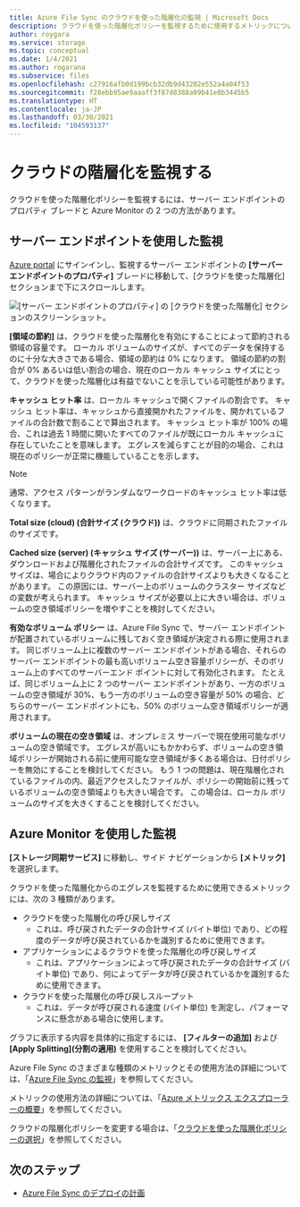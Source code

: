 ```yaml
---
title: Azure File Sync のクラウドを使った階層化の監視 | Microsoft Docs
description: クラウドを使った階層化ポリシーを監視するために使用するメトリックについて詳しく説明します。
author: roygara
ms.service: storage
ms.topic: conceptual
ms.date: 1/4/2021
ms.author: rogarana
ms.subservice: files
ms.openlocfilehash: c27916afb0d199bcb32db9d43202e552a4a04f53
ms.sourcegitcommit: f28ebb95ae9aaaff3f87d8388a09b41e0b3445b5
ms.translationtype: HT
ms.contentlocale: ja-JP
ms.lasthandoff: 03/30/2021
ms.locfileid: "104593137"
---
```

# <a name="monitor-cloud-tiering"></a>クラウドの階層化を監視する
クラウドを使った階層化ポリシーを監視するには、サーバー エンドポイントのプロパティ ブレードと Azure Monitor の 2 つの方法があります。

## <a name="monitoring-via-server-endpoint"></a>サーバー エンドポイントを使用した監視

[Azure portal](https://portal.azure.com/) にサインインし、監視するサーバー エンドポイントの **[サーバー エンドポイントのプロパティ]** ブレードに移動して、[クラウドを使った階層化] セクションまで下にスクロールします。 

![[サーバー エンドポイントのプロパティ] の [クラウドを使った階層化] セクションのスクリーンショット。](media/storage-sync-monitoring-cloud-tiering/cloud-tiering-monitoring-5.png)

**[領域の節約]** は、クラウドを使った階層化を有効にすることによって節約される領域の容量です。 ローカル ボリュームのサイズが、すべてのデータを保持するのに十分な大きさである場合、領域の節約は 0% になります。 領域の節約の割合が 0% あるいは低い割合の場合、現在のローカル キャッシュ サイズにとって、クラウドを使った階層化は有益でないことを示している可能性があります。 

**キャッシュ ヒット率** は、ローカル キャッシュで開くファイルの割合です。 キャッシュ ヒット率は、キャッシュから直接開かれたファイルを、開かれているファイルの合計数で割ることで算出されます。 キャッシュ ヒット率が 100% の場合、これは過去 1 時間に開いたすべてのファイルが既にローカル キャッシュに存在していたことを意味します。 エグレスを減らすことが目的の場合、これは現在のポリシーが正常に機能していることを示します。

> [!NOTE]
> 通常、アクセス パターンがランダムなワークロードのキャッシュ ヒット率は低くなります。 

**Total size (cloud) (合計サイズ (クラウド))** は、クラウドに同期されたファイルのサイズです。 

**Cached size (server) (キャッシュ サイズ (サーバー))** は、サーバー上にある、ダウンロードおよび階層化されたファイルの合計サイズです。 このキャッシュ サイズは、場合によりクラウド内のファイルの合計サイズよりも大きくなることがあります。 この原因には、サーバー上のボリュームのクラスター サイズなどの変数が考えられます。 キャッシュ サイズが必要以上に大きい場合は、ボリュームの空き領域ポリシーを増やすことを検討してください。 

**有効なボリューム ポリシー** は、Azure File Sync で、サーバー エンドポイントが配置されているボリュームに残しておく空き領域が決定される際に使用されます。 同じボリューム上に複数のサーバー エンドポイントがある場合、それらのサーバー エンドポイントの最も高いボリューム空き容量ポリシーが、そのボリューム上のすべてのサーバーエンド ポイントに対して有効化されます。 たとえば、同じボリューム上に 2 つのサーバー エンドポイントがあり、一方のボリュームの空き領域が 30%、もう一方のボリュームの空き容量が 50% の場合、どちらのサーバー エンドポイントにも、50% のボリューム空き領域ポリシーが適用されます。

**ボリュームの現在の空き領域** は、オンプレミス サーバーで現在使用可能なボリュームの空き領域です。 エグレスが高いにもかかわらず、ボリュームの空き領域ポリシーが開始される前に使用可能な空き領域が多くある場合は、日付ポリシーを無効にすることを検討してください。 もう 1 つの問題は、現在階層化されているファイルの内、最近アクセスしたファイルが、ポリシーの開始前に残っているボリュームの空き領域よりも大きい場合です。 この場合は、ローカル ボリュームのサイズを大きくすることを検討してください。 

## <a name="monitoring-via-azure-monitor"></a>Azure Monitor を使用した監視

**[ストレージ同期サービス]** に移動し、サイド ナビゲーションから **[メトリック]** を選択します。 

クラウドを使った階層化からのエグレスを監視するために使用できるメトリックには、次の 3 種類があります。

- クラウドを使った階層化の呼び戻しサイズ
    - これは、呼び戻されたデータの合計サイズ (バイト単位) であり、どの程度のデータが呼び戻されているかを識別するために使用できます。
- アプリケーションによるクラウドを使った階層化の呼び戻しサイズ
    - これは、アプリケーションによって呼び戻されたデータの合計サイズ (バイト単位) であり、何によってデータが呼び戻されているかを識別するために使用できます。
- クラウドを使った階層化の呼び戻しスループット
    - これは、データが呼び戻される速度 (バイト単位) を測定し、パフォーマンスに懸念がある場合に使用します。 

グラフに表示する内容を具体的に指定するには、 **[フィルターの追加]** および **[Apply Splitting]\(分割の適用\)** を使用することを検討してください。
 
Azure File Sync のさまざまな種類のメトリックとその使用方法の詳細については、「[Azure File Sync の監視](storage-sync-files-monitoring.md)」を参照してください。

メトリックの使用方法の詳細については、「[Azure メトリックス エクスプローラーの概要](../../azure-monitor/essentials/metrics-getting-started.md)」を参照してください。

クラウドの階層化ポリシーを変更する場合は、「[クラウドを使った階層化ポリシーの選択](storage-sync-choose-cloud-tiering-policies.md)」を参照してください。

## <a name="next-steps"></a>次のステップ
* [Azure File Sync のデプロイの計画](storage-sync-files-planning.md)